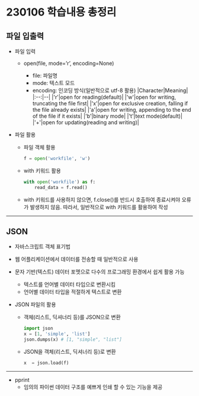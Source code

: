 # 230106 학습내용 총정리

## 파일 입출력

- 파일 입력

    - open(file, mode=’r’, encoding=None)

        - file: 파일명
        - mode: 텍스트 모드
        - encoding: 인코딩 방식(일반적으로 utf-8 활용)
            |Character|Meaning|
            |:--:|--|
            |'r'|open for reading(default)|
            |'w'|open for writing, truncating the file first|
            |'x'|open for exclusive creation, falling if the file already exists|
            |'a'|open for writing, appending to the end of the file if it exists|
            |'b'|binary mode|
            |'t'|text mode(default)|
            |'+'|open for updating(reading and writing)|

- 파일 활용

    - 파일 객체 활용
        ```python
        f = open('workfile', 'w')
        ```
    - with 키워드 활용
        ```python
        with open('workfile') as f:
            read_data = f.read()
        ```

    - with 키워드를 사용하지 않으면, f.close()를 반드시 호출하여 종료시켜야 오류가 발생하지 않음. 따라서, 일반적으로 with 키워드를 활용하여 작성

---

## JSON

- 자바스크립트 객체 표기법

- 웹 어플리케이션에서 데이터를 전송할 때 일반적으로 사용

- 문자 기반(텍스트) 데이터 포멧으로 다수의 프로그래밍 환경에서 쉽게 활용 가능
    - 텍스트를 언어별 데이터 타입으로 변환시킴
    - 언어별 데이터 타입을 적절하게 텍스트로 변환

- JSON 파일의 활용

    - 객체(리스트, 딕셔너리 등)를 JSON으로 변환
        ```python
        import json
        x = [1, 'simple', 'list']
        json.dumps(x) # [1, "simple", "list"]
        ```
    - JSON을 객체(리스트, 딕셔너리 등)로 변환
        ```python
        x  = json.load(f)
        ```

---
- pprint
    - 임의의 파이썬 데이터 구조를 예쁘게 인쇄 할 수 있는 기능을 제공